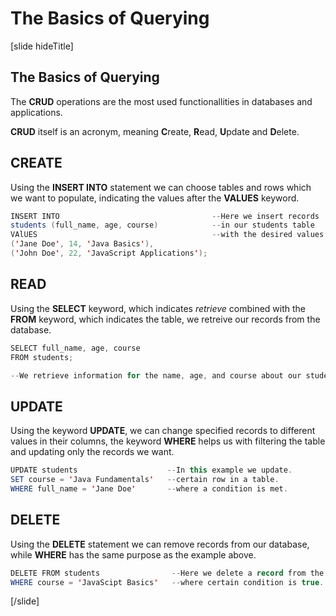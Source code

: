 # The Basics of Querying

[slide hideTitle]

## The Basics of Querying

The **CRUD** operations are the most used functionallities in databases and applications.

**CRUD** itself is an acronym, meaning **C**reate, **R**ead, **U**pdate and **D**elete.

## **CREATE** 

Using the **INSERT INTO** statement we can choose tables and rows which we want to populate, indicating the values after the **VALUES** keyword.

``` java
INSERT INTO                                  --Here we insert records
students (full_name, age, course)            --in our students table
VAlUES                                       --with the desired values.
('Jane Doe', 14, 'Java Basics'),               
('John Doe', 22, 'JavaScript Applications');
```


## **READ** 
Using the **SELECT** keyword, which indicates *retrieve* combined with the **FROM** keyword, which indicates the table, we retreive our records from the database. 

``` java
SELECT full_name, age, course
FROM students;

--We retrieve information for the name, age, and course about our students--
```

## **UPDATE**
Using the keyword **UPDATE**, we can change specified records to different values in their columns,
the keyword **WHERE** helps us with filtering the table and updating only the records we want. 

``` java
UPDATE students                    --In this example we update.
SET course = 'Java Fundamentals'   --certain row in a table.
WHERE full_name = 'Jane Doe'       --where a condition is met.
```

## **DELETE** 
Using the **DELETE** statement we can remove records from our database,
while **WHERE** has the same purpose as the example above.

``` java
DELETE FROM students                --Here we delete a record from the table students.
WHERE course = 'JavaScipt Basics'   --where certain condition is true.
```
[/slide]
